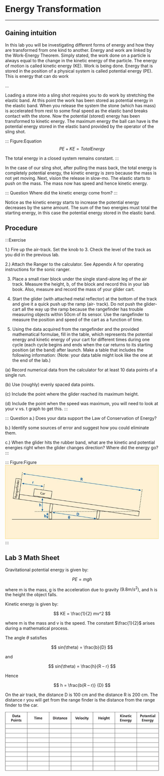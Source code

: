 # Energy Transformation
---
## Gaining intuition

In this lab you will be investigating different forms of energy and how they are transformed from one kind to another. Energy and work are linked by the Work-Energy Theorem. Simply stated, the work done on a particle is always equal to the change in the kinetic energy of the particle. The energy of motion is called kinetic energy (KE). Work is being done. Energy that is stored in the position of a physical system is called potential energy (PE). This is energy that can do work

...

Loading a stone into a sling shot requires you to do work by stretching the elastic band. At this point the work has been stored as potential energy in the elastic band. When you release the system the stone (which has mass) is accelerated from rest to some final speed as the elastic band breaks contact with the stone. Now the potential (stored) energy has been transformed to kinetic energy. The maximum energy the ball can have is the potential energy stored in the elastic band provided by the operator of the sling shot.

::: Figure:Equation
$$
PE + KE = Total Energy
$$

The total energy in a closed system remains constant.
:::

In the case of our sling shot, after pulling the mass back, the total energy is completely potential energy, the kinetic energy is zero because the mass is not yet moving. Next, vision the release in slow-mo. The elastic starts to push on the mass. The mass now has speed and hence kinetic energy. 

::: Question
Where did the kinetic energy come from?
:::

Notice as the kinetic energy starts to increase the potential energy decreases by the same amount. The sum of the two energies must total the starting energy, in this case the potential energy stored in the elastic band. 

## Procedure
:::Exercise

1.) Fire up the air-track. Set the knob to 3. Check the level of the track as you did in the previous lab. 

2.) Attach the Ranger to the calculator. See Appendix A for operating instructions for the sonic ranger.

3) Place a small riser block under the single stand-alone leg of the air track. Measure the height, b, of the block and record this in your lab book. Also, measure and record the mass of your glider cart.

4) Start the glider (with attached metal reflector) at the bottom of the track and give it a quick push up the ramp (air- track). Do not push the glider-cart all the way up the ramp because the rangefinder has trouble measuring objects within 50cm of its sensor. Use the rangefinder to measure the position and speed of the cart as a function of time. 

5) Using the data acquired from the rangefinder and the provided mathematical formulae, fill in the table, which represents the potential energy and kinetic energy of your cart for different times during one cycle (each cycle begins and ends when the car returns to its starting position (at the band) after launch. Make a table that includes the following information: (Note: your data table might look like the one at the end of the lab.) 

(a) Record numerical data from the calculator for at least 10 data points of a single run. 

(b) Use (roughly) evenly spaced data points. 

(c) Include the point where the glider reached its maximum height. 

(d) Include the point when the speed was maximum, you will need to look at your v vs. t graph to get this.
:::

::: Question
a.) Does your data support the Law of Conservation of Energy? 

b.) Identify some sources of error and suggest how you could eliminate them.

c.) When the glider hits the rubber band, what are the kinetic and potential energies right when the glider changes direction? Where did the energy go? 
:::

::: Figure:Figure
![Figure 1.1](imgs/Figure1_1.jpg)
:::

## Lab 3 Math Sheet

Gravitational potential energy is given by: 

$$
PE = mgh
$$

where m is the mass, g is the acceleration due to gravity $(9.8 m/s^2)$, and h is the height the object falls. 

Kinetic energy is given by: 

$$
KE = \frac{1}{2} mv^2 
$$

where m is the mass and v is the speed. The constant $\frac{1}{2}$ arises during a mathematical process.

The angle $\theta$ satisfies

$$
sin(\theta) = \frac{b}{D} 
$$

and

$$
sin(\theta) = \frac{h}{R – r} 
$$

Hence

$$
h = \frac{b(R – r)}
{D}
$$

On the air track, the distance D is 100 cm and the distance R is 200 cm. The distance r you will get from the range finder is the distance from the range finder to the car. 

![Table](imgs/Table.jpg)